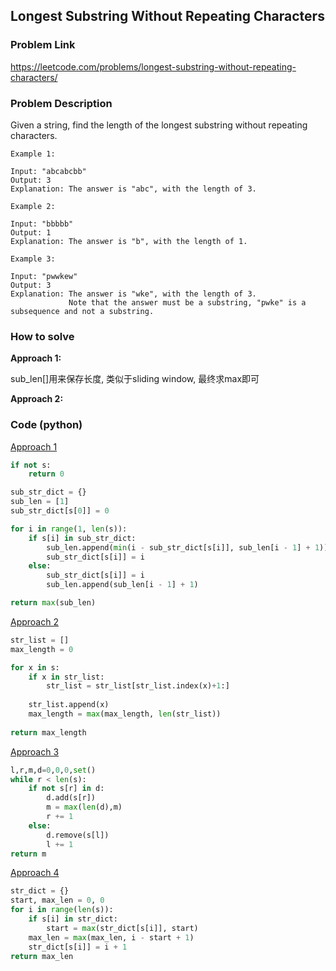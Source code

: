 ## Longest Substring Without Repeating Characters

### Problem Link

https://leetcode.com/problems/longest-substring-without-repeating-characters/

### Problem Description 

Given a string, find the length of the longest substring without repeating characters.

```
Example 1: 

Input: "abcabcbb"
Output: 3 
Explanation: The answer is "abc", with the length of 3. 

```

```
Example 2: 

Input: "bbbbb"
Output: 1
Explanation: The answer is "b", with the length of 1.

```

```
Example 3: 

Input: "pwwkew"
Output: 3
Explanation: The answer is "wke", with the length of 3. 
             Note that the answer must be a substring, "pwke" is a subsequence and not a substring.

```
### How to solve 

**Approach 1:** 

sub_len[]用来保存长度, 类似于sliding window, 最终求max即可


**Approach 2:** 


### Code (python)

[Approach 1](https://github.com/yanray/leetcode/blob/master/medium/0003Longest_Substring_Without_Repeating_Characters/0003Longest_Substring_Without_Repeating_Characters1.py)

```python
if not s:
    return 0

sub_str_dict = {}
sub_len = [1]
sub_str_dict[s[0]] = 0

for i in range(1, len(s)):
    if s[i] in sub_str_dict:
        sub_len.append(min(i - sub_str_dict[s[i]], sub_len[i - 1] + 1))
        sub_str_dict[s[i]] = i
    else:
        sub_str_dict[s[i]] = i
        sub_len.append(sub_len[i - 1] + 1)

return max(sub_len)
```


[Approach 2](https://github.com/yanray/leetcode/blob/master/medium/0003Longest_Substring_Without_Repeating_Characters/0003Longest_Substring_Without_Repeating_Characters2.py)

```python
str_list = []
max_length = 0

for x in s:
    if x in str_list:
        str_list = str_list[str_list.index(x)+1:]
        
    str_list.append(x)    
    max_length = max(max_length, len(str_list))
    
return max_length
```

[Approach 3](https://github.com/yanray/leetcode/blob/master/medium/0003Longest_Substring_Without_Repeating_Characters/0003Longest_Substring_Without_Repeating_Characters3.py)

```python
l,r,m,d=0,0,0,set()
while r < len(s):
    if not s[r] in d:
        d.add(s[r])
        m = max(len(d),m)
        r += 1
    else:
        d.remove(s[l])
        l += 1
return m
```

[Approach 4](https://github.com/yanray/leetcode/blob/master/medium/0003Longest_Substring_Without_Repeating_Characters/0003Longest_Substring_Without_Repeating_Characters4.py)

```python
str_dict = {}
start, max_len = 0, 0
for i in range(len(s)):
    if s[i] in str_dict:
        start = max(str_dict[s[i]], start)
    max_len = max(max_len, i - start + 1)
    str_dict[s[i]] = i + 1
return max_len
```
